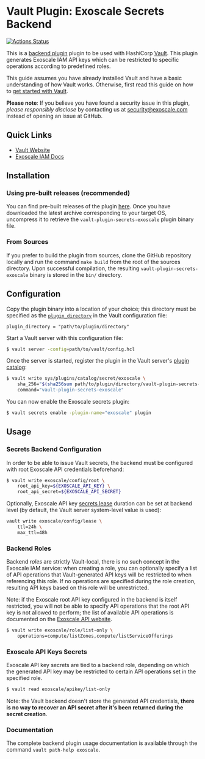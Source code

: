 # Vault Plugin: Exoscale Secrets Backend

[![Actions Status](https://github.com/exoscale/vault-plugin-secrets-exoscale/workflows/CI/badge.svg)](https://github.com/exoscale/vault-plugin-secrets-exoscale/actions?query=workflow%3ACI)

This is a [backend plugin][vaultdocplugins] plugin to be used with HashiCorp [Vault](https://www.vaultproject.io/). This plugin generates Exoscale IAM API keys which can be restricted to specific operations according to predefined roles.

This guide assumes you have already installed Vault and have a basic understanding of how Vault works. Otherwise, first read this guide on how to [get started with Vault][vaultdocintro].

**Please note**: If you believe you have found a security issue in this plugin, _please responsibly disclose_ by contacting us at [security@exoscale.com](mailto:security@exoscale.com) instead of opening an issue at GitHub.

## Quick Links

- [Vault Website](https://www.vaultproject.io)
- [Exoscale IAM Docs](https://community.exoscale.com/documentation/iam/)

## Installation

### Using pre-built releases (recommended)

You can find pre-built releases of the plugin [here][ghreleases]. Once you have downloaded the latest archive corresponding to your target OS, uncompress it to retrieve the `vault-plugin-secrets-exoscale` plugin binary file.

### From Sources

If you prefer to build the plugin from sources, clone the GitHub repository locally and run the command `make build` from the root of the sources directory. Upon successful compilation, the resulting `vault-plugin-secrets-exoscale` binary is stored in the `bin/` directory.

## Configuration

Copy the plugin binary into a location of your choice; this directory must be specified as the [`plugin_directory`][vaultdocplugindir] in the Vault configuration file:

```hcl
plugin_directory = "path/to/plugin/directory"
```

Start a Vault server with this configuration file:

```sh
$ vault server -config=path/to/vault/config.hcl
```

Once the server is started, register the plugin in the Vault server's [plugin catalog][vaultdocplugincatalog]:

```sh
$ vault write sys/plugins/catalog/secret/exoscale \
    sha_256="$(sha256sum path/to/plugin/directory/vault-plugin-secrets-exoscale | cut -d " " -f 1)" \
    command="vault-plugin-secrets-exoscale"
```

You can now enable the Exoscale secrets plugin:

```sh
$ vault secrets enable -plugin-name="exoscale" plugin
```

## Usage

### Secrets Backend Configuration

In order to be able to issue Vault secrets, the backend must be configured with root Exoscale API credentials beforehand:

```sh
$ vault write exoscale/config/root \
    root_api_key=${EXOSCALE_API_KEY} \
    root_api_secret=${EXOSCALE_API_SECRET}
```

Optionally, Exoscale API key [secrets lease][vaultdoclease] duration can be set at backend level (by default, the Vault server system-level value is used):

```sh
vault write exoscale/config/lease \
    ttl=24h \
    max_ttl=48h
```

### Backend Roles

Backend *roles* are strictly Vault-local, there is no such concept in the Exoscale IAM service: when creating a role, you can optionally specify a list of API operations that Vault-generated API keys will be restricted to when referencing this role. If no operations are specified during the role creation, resulting API keys based on this role will be unrestricted.

Note: if the Exoscale root API key configured in the backend is itself restricted, you will not be able to specify API operations that the root API key is not allowed to perform; the list of available API operations is documented on the [Exoscale API website][exoapidoc].

```sh
$ vault write exoscale/role/list-only \
	operations=compute/listZones,compute/listServiceOfferings
```

###  Exoscale API Keys Secrets

Exoscale API key secrets are tied to a backend role, depending on which the generated API key may be restricted to certain API operations set in the specified role.

```sh
$ vault read exoscale/apikey/list-only
```

Note: the Vault backend doesn't store the generated API credentials, **there is no way to recover an API secret after it's been returned during the secret creation**.

### Documentation

The complete backend plugin usage documentation is available through the command `vault path-help exoscale`.

[vaultdocintro]: https://www.vaultproject.io/intro/getting-started/install.html
[vaultdocplugins]: https://www.vaultproject.io/docs/internals/plugins.html
[vaultdocplugindir]: https://www.vaultproject.io/docs/configuration/index.html#plugin_directory
[vaultdocplugincatalog]: https://www.vaultproject.io/docs/internals/plugins.html#plugin-catalog
[vaultdoclease]: https://www.vaultproject.io/docs/concepts/lease.html
[ghreleases]: https://github.com/exoscale/vault-plugin-secrets-exoscale/releases
[exoapidoc]: https://api.exoscale.com/
